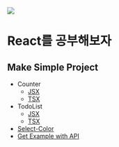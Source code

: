 <img src="https://img.shields.io/badge/React-61DAFB?style=flat-square&logo=React&logoColor=black"/>

# React를 공부해보자

## Make Simple Project

-   Counter
    -   [JSX](/Counter)
    -   [TSX](/Counter-tsx)
-   TodoList
    -   [JSX](/TodoList)
    -   [TSX](/TodoList-tsx)
-   [Select-Color](/Select-Color)
-   [Get Example with API](/tutorial-API)
